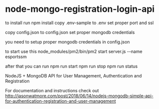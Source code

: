 # node-mongo-registration-login-api

to install run
npm install
copy .env-sample to .env
set proper port and ssl

copy config.json to config.json
set proper mongodb credentials

you need to setup proper mongodb credentials in config.json

to start use this
node_modules/pm2/bin/pm2 start server.js --name esportssm

after that you can run
npm run start
npm run stop
npm run status


NodeJS + MongoDB API for User Management, Authentication and Registration


For documentation and instructions check out http://jasonwatmore.com/post/2018/06/14/nodejs-mongodb-simple-api-for-authentication-registration-and-user-management
